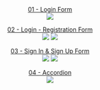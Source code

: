 <center>
  <a href="https://github.com/ErenAydogan/HTML-CSS-JS/tree/main/01%20-%20Login%20Form">01 - Login Form</a><br>
  <img src="https://github.com/ErenAydogan/HTML-CSS-JS/assets/103932990/6667cceb-cf65-475c-af77-b3766fd4089e">
  
  <a href="https://github.com/ErenAydogan/HTML-CSS-JS/tree/main/02%20-%20Login%20-%20Registration%20Form">02 - Login - Registration Form</a><br>
  <img src="https://github.com/ErenAydogan/HTML-CSS-JS/assets/103932990/187795bb-7ab2-47b6-8163-9c90d9d8c821">
  <img src="https://github.com/ErenAydogan/HTML-CSS-JS/assets/103932990/c5bf8591-870a-414e-81a2-5a7cfdd756db">
  
  <a href="https://github.com/ErenAydogan/HTML-CSS-JS/tree/main/03%20-%20Sign%20In%20%26%20Sign%20Up%20Form">03 - Sign In & Sign Up Form</a><br>
  <img src="https://github.com/ErenAydogan/HTML-CSS-JS/assets/103932990/a2007234-36a8-4c52-84ee-e6588377aa0f">
  <img src="https://github.com/ErenAydogan/HTML-CSS-JS/assets/103932990/fdc43740-1071-4030-9556-09bda55b26f1">
  
  <a href="https://github.com/ErenAydogan/HTML-CSS-JS/tree/main/04%20-%20Accordion">04 - Accordion</a><br>
  <img src="https://github.com/ErenAydogan/HTML-CSS-JS/assets/103932990/ab8e51b5-1e7c-462f-99fa-dacf79e7334c">
</center>

